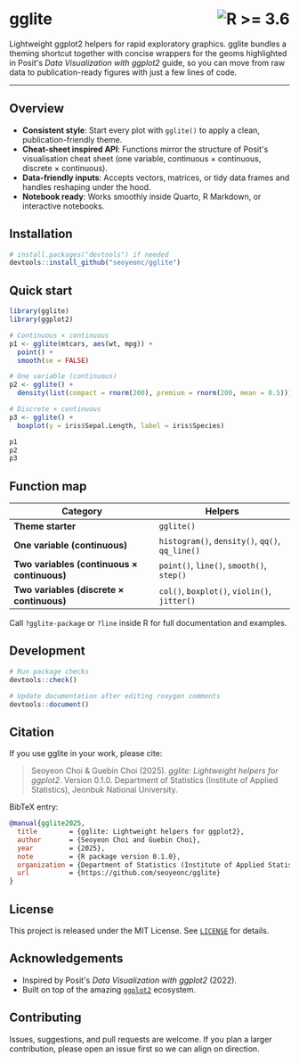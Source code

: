 # gglite <img src="https://img.shields.io/badge/R-%3E=3.6-276DC3" alt="R >= 3.6" align="right" />

Lightweight ggplot2 helpers for rapid exploratory graphics. gglite bundles a
theming shortcut together with concise wrappers for the geoms highlighted in
Posit's *Data Visualization with ggplot2* guide, so you can move from raw data
to publication-ready figures with just a few lines of code.

---

## Overview
- **Consistent style**: Start every plot with `gglite()` to apply a clean,
  publication-friendly theme.
- **Cheat-sheet inspired API**: Functions mirror the structure of Posit's
  visualisation cheat sheet (one variable, continuous × continuous, discrete ×
  continuous).
- **Data-friendly inputs**: Accepts vectors, matrices, or tidy data frames and
  handles reshaping under the hood.
- **Notebook ready**: Works smoothly inside Quarto, R Markdown, or interactive
  notebooks.

## Installation
```r
# install.packages("devtools") if needed
devtools::install_github("seoyeonc/gglite")
```

## Quick start
```r
library(gglite)
library(ggplot2)

# Continuous × continuous
p1 <- gglite(mtcars, aes(wt, mpg)) +
  point() +
  smooth(se = FALSE)

# One variable (continuous)
p2 <- gglite() +
  density(list(compact = rnorm(200), premium = rnorm(200, mean = 0.5)))

# Discrete × continuous
p3 <- gglite() +
  boxplot(y = iris$Sepal.Length, label = iris$Species)

p1
p2
p3
```

## Function map
| Category | Helpers |
| --- | --- |
| **Theme starter** | `gglite()` |
| **One variable (continuous)** | `histogram()`, `density()`, `qq()`, `qq_line()` |
| **Two variables (continuous × continuous)** | `point()`, `line()`, `smooth()`, `step()` |
| **Two variables (discrete × continuous)** | `col()`, `boxplot()`, `violin()`, `jitter()` |

Call `?gglite-package` or `?line` inside R for full documentation and examples.

## Development
```r
# Run package checks
devtools::check()

# Update documentation after editing roxygen comments
devtools::document()
```

## Citation
If you use gglite in your work, please cite:

> Seoyeon Choi & Guebin Choi (2025). *gglite: Lightweight helpers for ggplot2*.
> Version 0.1.0. Department of Statistics (Institute of Applied Statistics),
> Jeonbuk National University.

BibTeX entry:
```bibtex
@manual{gglite2025,
  title        = {gglite: Lightweight helpers for ggplot2},
  author       = {Seoyeon Choi and Guebin Choi},
  year         = {2025},
  note         = {R package version 0.1.0},
  organization = {Department of Statistics (Institute of Applied Statistics), Jeonbuk National University},
  url          = {https://github.com/seoyeonc/gglite}
}
```

## License
This project is released under the MIT License. See [`LICENSE`](LICENSE) for
details.

## Acknowledgements
- Inspired by Posit's *Data Visualization with ggplot2* (2022).
- Built on top of the amazing [`ggplot2`](https://ggplot2.tidyverse.org/)
  ecosystem.

## Contributing
Issues, suggestions, and pull requests are welcome. If you plan a larger
contribution, please open an issue first so we can align on direction.
